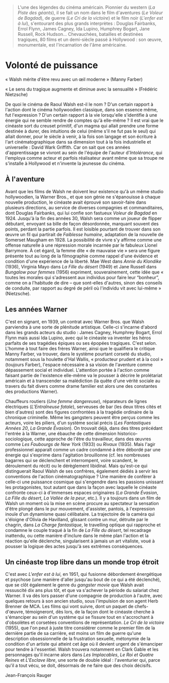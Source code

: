 > L'une des légendes du cinéma américain. Pionnier du western (_La Piste des géants_), il se fait un nom dans le film d'aventures (_Le Voleur de Bagdad_), de guerre (_Le Cri de la victoire_) et le film noir (_L'enfer est à lui_), s'entourant des plus grands interprètes : Douglas Fairbanks, Errol Flynn, James Cagney, Ida Lupino, Humphrey Bogart, Jane Russell, Rock Hudson... Chevauchées, batailles et destinées tragiques, 80 films et un demi-siècle passé à Hollywood : son œuvre, monumentale, est l'incarnation de l'âme américaine.

# Volonté de puissance

« Walsh mérite d'être revu avec un œil moderne » (Manny Farber)

« Le sens du tragique augmente et diminue avec la sensualité » (Frédéric Nietzsche)

De quoi le cinéma de Raoul Walsh est-il le nom ? D'un certain rapport à l'action dont le cinéma hollywoodien classique, dans son essence même, fut l'expression ? D'un certain rapport à la vie lorsqu'elle s'identifie à une énergie qui ne semble rendre de comptes qu'à elle-même ? Il est vrai que le cinéaste sort du creuset primitif, d'un magma qui allait prendre une forme destinée à durer, des intuitions de celui (même s'il ne fut pas le seul) qui allait donner, pour le siècle à venir, à la fois son langage et son écriture à l'art cinématographique dans sa dimension tout à la fois industrielle et universelle : David Wark Griffith. Car on sait que ces années d'apprentissage se vivront au sein de l'équipe de l'auteur d'_Intolérance_, qui l'employa comme acteur et parfois réalisateur avant même que sa troupe ne s'installe à Hollywood et n'invente la jeunesse du cinéma.

## À l'aventure

Avant que les films de Walsh ne doivent leur existence qu'à un même studio hollywoodien, la Warner Bros., et que son génie ne s'épanouisse à chaque nouvelle production, le cinéaste avait éprouvé son savoir-faire dans plusieurs directions, au service de diverses compagnies et commanditaires, dont Douglas Fairbanks, qui lui confie son fastueux _Voleur de Bagdad_ en 1924. Jusqu'à la fin des années 30, Walsh sera comme un joueur de flipper débutant, envoyant sa bille de façon désordonnée, marquant souvent des points, perdant la partie parfois. Il est loisible pourtant de trouver dans son œuvre un fil qui partirait de _Faiblesse humaine_, adaptation de la nouvelle de Somerset Maugham en 1928. La possibilité de vivre s'y affirme comme une offense naturelle à une répression morale incarnée par le fabuleux Lionel Barrymore. À cet égard, la femme dite « de mauvaise vie » sera une figure présente tout au long de la filmographie comme rappel d'une évidence et condition d'une expérience de la liberté. Mae West dans _Annie du Klondike_ (1936), Virginia Mayo dans _La Fille du désert_ (1949) et Jane Russell dans _Bungalow pour femmes_ (1956) expriment, souverainement, cette idée que « toutes les morales qui s'adressent aux individus pour faire leur “bonheur”, comme on a l'habitude de dire – que sont-elles d'autres, sinon des conseils de conduite, par rapport au degré de péril où l'individu vit avec lui-même » (Nietzsche).

## Les années Warner

C'est en signant, en 1939, un contrat avec Warner Bros. que Walsh parviendra à une sorte de plénitude artistique. Celle-ci s'incarne d'abord dans les grands acteurs du studio : James Cagney, Humphrey Bogart, Errol Flynn mais aussi Ida Lupino, avec qui le cinéaste va inventer les héros parfaits de ses tragédies épiques ou ses épopées tragiques. C'est selon. L'homme à tout faire des frères Warner, ainsi que le qualifiera le critique Manny Farber, va trouver, dans le système pourtant corseté du studio, notamment sous la houlette d'Hal Wallis, « producteur prudent et à la cool » (toujours Farber), l'espace nécessaire à sa vision de l'aventure comme dépassement social et individuel. L'attention portée à l'action comme faisant partie de l'existence elle-même va le pousser à décrire le prolétariat américain et à transcender sa malédiction (la quête d'une vérité sociale au travers du fait divers comme drame familier est alors une des constantes des productions Warner).

Chauffeurs routiers (_Une femme dangereuse_), réparateurs de lignes électriques (_L'Entraîneuse fatale_), serveuses de bar (les deux titres cités et bien d'autres) sont des figures confrontées à la tragédie ordinaire de la chronique criminelle. Même les gangsters peuvent être perçus comme les acteurs, voire les piliers, d'un système social précis (_Les Fantastiques Années 20_, _La Grande Évasion_). On trouvait déjà, dans des titres précédant l'entrée à la Warner, une ébauche de cette dimension historico-sociologique, cette approche de l'être du travailleur, dans des œuvres comme _Les Faubourgs de New York_ (1933) ou _Rivaux_ (1935). Mais l'agir professionnel apparaît comme un cadre condamné à être débordé par une énergie qui s'exprime dans l'agitation brouillonne (cf. les nombreuses bagarres qui se déclenchent et interrompent, voire scandent, le déroulement du récit) ou le dérèglement libidinal. Mais qu'est-ce qui distinguerait Raoul Walsh de ses confrères, également dédiés à servir les conventions de l'action cinématographique ? Une manière de conférer à celle-ci une puissance cosmique qui s'engendre dans les passions unissant les protagonistes, tout autant que dans la façon avec laquelle le cinéaste confronte ceux-ci à d'immenses espaces originaires (_La Grande Évasion_, _La Fille du désert_, _La Vallée de la peur_, etc.). Il y a toujours dans un film de Walsh un moment où la mise en scène procure au spectateur la sensation d'être plongé dans le pur mouvement, d'assister, pantois, à l'expression inouïe d'un dynamisme quasi célibataire. La trajectoire de la caméra qui s'éloigne d'Olivia de Havilland, glissant contre un mur, détruite par le chagrin, dans _La Charge fantastique_, le travelling optique qui rapproche et condamne le couple traqué à la fin de _La Fille du désert_, tel recadrage inattendu, ou cette manière d'inclure dans le même plan l'action et la réaction qu'elle déclenche, singularisent à jamais un art vitaliste, voué à pousser la logique des actes jusqu'à ses extrêmes conséquences.

## Un cinéaste trop libre dans un monde trop étroit

C'est avec _L'enfer est à lui_, en 1951, qui fusionne débordement énergétique et psychose (une manière d'aller jusqu'au bout de ce qui a été déclenché), que se clôt également le genre du _gangster movie_ que Walsh avait ressuscité dix ans plus tôt, et que va s'achever la période du salariat chez Warner. Il va dès lors passer d'une compagnie de production à l'autre, avec quelques retours à son ancien studio, sous l'impulsion de son agent Herb Brenner de MCA. Les films qui vont suivre, dont un paquet de chefs-d'œuvre, témoigneront, dès lors, de la façon dont le cinéaste cherche à s'émanciper au sein d'un système qui se fissure tout en s'accrochant à d'obsolètes et corsetées conventions de représentation. _Le Cri de la victoire_ (1955), que l'on peut à juste titre considérer comme le premier film de la dernière partie de sa carrière, est moins un film de guerre qu'une description obsessionnelle de la frustration sexuelle, métonymie de la condition d'un artiste qui atteint cet âge où il devient urgent de s'émanciper pour tendre à l'essentiel. Walsh trouvera notamment en Clark Gable et les personnages qu'il incarne alors dans _Les Implacables_, _Le Roi et Quatre Reines_ et _L'Esclave libre_, une sorte de double idéal : l'aventurier qui, parce qu'il a tout vécu, se doit, désormais de ne faire que des choix décisifs.

Jean-François Rauger
